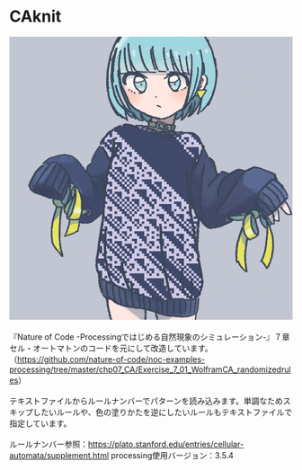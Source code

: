 # CAknit
<img src = "https://github.com/yuyurigi/CAknit/blob/master/200513_011511_rule225.png"><br>
<br>
『Nature of Code -Processingではじめる自然現象のシミュレーション-』７章セル・オートマトンのコードを元にして改造しています。
（<a href = "https://github.com/nature-of-code/noc-examples-processing/tree/master/chp07_CA/Exercise_7_01_WolframCA_randomizedrules">https://github.com/nature-of-code/noc-examples-processing/tree/master/chp07_CA/Exercise_7_01_WolframCA_randomizedrules<a>）<br>
  <br>
  テキストファイルからルールナンバーでパターンを読み込みます。単調なためスキップしたいルールや、色の塗りかたを逆にしたいルールもテキストファイルで指定しています。<br>
  <br>
  ルールナンバー参照：https://plato.stanford.edu/entries/cellular-automata/supplement.html
processing使用バージョン：3.5.4
